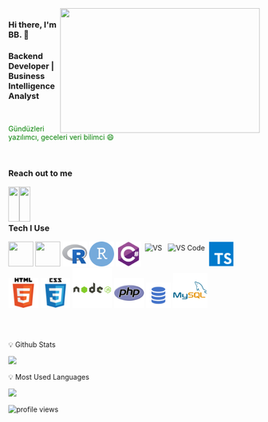 <img src="https://media.giphy.com/media/iIqmM5tTjmpOB9mpbn/giphy.gif" align="right" width="400" height="250">

### Hi there, I'm BB. :metal:


### Backend Developer | Business Intelligence Analyst

<br />

<font color="green">Gündüzleri yazılımcı, geceleri veri bilimci :smile:</font>

<br />

### Reach out to me

[<img  width="22" src="https://unpkg.com/simple-icons@v6/icons/linkedin.svg" width="70" height="70" align="left"/>][linkedin]
[<img  width="22" src="https://unpkg.com/simple-icons@v6/icons/instagram.svg" width="70" height="70" align="left"/>][instagram]

<br />
<br />
<br />

### Tech I Use

<img src="https://camo.githubusercontent.com/f5d7bf1b9110791692b9ebae49b6431c78f99e9b2168ab4c3989ec6df83f1567/68747470733a2f2f69312e77702e636f6d2f7777772e62636f6e63657074732e70742f77702d636f6e74656e742f75706c6f6164732f323031392f30342f506f77657242492d4c6f676f2e706e673f6669743d3335302532433335302673736c3d31" width="50" height="50">  <img src="https://raw.githubusercontent.com/gilbarbara/logos/c122ccfcfdb15d9958a85696ff2460ac3b01f8ca/logos/python.svg" width="50" height="50">  <img src="https://raw.githubusercontent.com/github/explore/80688e429a7d4ef2fca1e82350fe8e3517d3494d/topics/r/r.png" width="50" height="50">    <img src="https://raw.githubusercontent.com/devicons/devicon/master/icons/rstudio/rstudio-original.svg" width="50" height="50"> <img src="https://raw.githubusercontent.com/devicons/devicon/master/icons/csharp/csharp-original.svg" width="50" height="50"> <img src="https://user-images.githubusercontent.com/74072821/123177644-5287ad00-d48e-11eb-87b1-b87d1687442b.png" alt="VS" height="60" style="vertical-align:top; margin:4px">
  <img src="https://user-images.githubusercontent.com/74072821/123177546-28ce8600-d48e-11eb-8b1e-a1ec34a4037d.png" alt="VS Code" height="60" style="vertical-align:top; margin:4px">  <img src="https://raw.githubusercontent.com/devicons/devicon/master/icons/typescript/typescript-original.svg" width="50" height="50"> 
<img src="https://raw.githubusercontent.com/github/explore/80688e429a7d4ef2fca1e82350fe8e3517d3494d/topics/html/html.png" width="60" height="60"> <img src="https://raw.githubusercontent.com/github/explore/80688e429a7d4ef2fca1e82350fe8e3517d3494d/topics/css/css.png" width="60" height="60">
<img src="https://raw.githubusercontent.com/devicons/devicon/master/icons/nodejs/nodejs-original-wordmark.svg" width="80" height="80">  <img src="https://raw.githubusercontent.com/github/explore/80688e429a7d4ef2fca1e82350fe8e3517d3494d/topics/php/php.png" width="60" height="60"> 
<img src="https://raw.githubusercontent.com/github/explore/80688e429a7d4ef2fca1e82350fe8e3517d3494d/topics/sql/sql.png" width="50" height="50">
 <img src="https://raw.githubusercontent.com/devicons/devicon/master/icons/mysql/mysql-original-wordmark.svg" width="70" height="70">

<br />
<br />

:bulb: Github Stats 

<img src="https://github-readme-stats.vercel.app/api?username=BariscanBilgen&theme=radical">

<br />

:bulb: Most Used Languages 

<img src="https://github-readme-stats.vercel.app/api/top-langs/?username=BariscanBilgen&layout=compact&theme=radical">

<br />

<p  align="left">
<img src="https://komarev.com/ghpvc/?username=BariscanBilgen&color=green&style=flat-square" alt="profile views">
</p>


[linkedin]: https://www.linkedin.com/in/bariscanbilgen/
[instagram]: https://www.instagram.com/bb.software/?hl=tr
